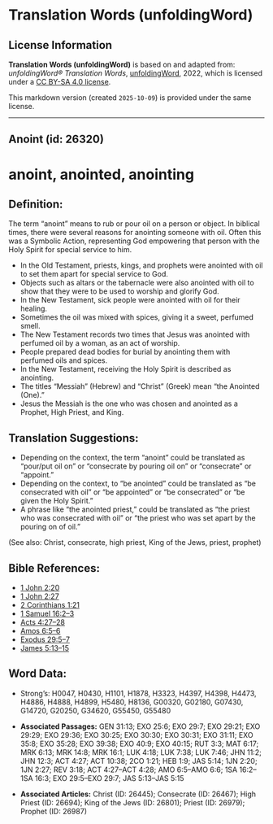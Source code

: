 # Translation Words (unfoldingWord)

## License Information

**Translation Words (unfoldingWord)** is based on and adapted from: _unfoldingWord® Translation Words_, [unfoldingWord](https://unfoldingword.org/utw), 2022, which is licensed under a [CC BY-SA 4.0 license](https://creativecommons.org/licenses/by-sa/4.0/legalcode.en).

This markdown version (created `2025-10-09`) is provided under the same license.



--------------------------------

## Anoint (id: 26320)

anoint, anointed, anointing
===========================

Definition:
-----------

The term “anoint” means to rub or pour oil on a person or object. In biblical times, there were several reasons for anointing someone with oil. Often this was a Symbolic Action, representing God empowering that person with the Holy Spirit for special service to him.

* In the Old Testament, priests, kings, and prophets were anointed with oil to set them apart for special service to God.
* Objects such as altars or the tabernacle were also anointed with oil to show that they were to be used to worship and glorify God.
* In the New Testament, sick people were anointed with oil for their healing.
* Sometimes the oil was mixed with spices, giving it a sweet, perfumed smell.
* The New Testament records two times that Jesus was anointed with perfumed oil by a woman, as an act of worship.
* People prepared dead bodies for burial by anointing them with perfumed oils and spices.
* In the New Testament, receiving the Holy Spirit is described as anointing.
* The titles “Messiah” (Hebrew) and “Christ” (Greek) mean “the Anointed (One).”
* Jesus the Messiah is the one who was chosen and anointed as a Prophet, High Priest, and King.

Translation Suggestions:
------------------------

* Depending on the context, the term “anoint” could be translated as “pour/put oil on” or “consecrate by pouring oil on” or “consecrate” or “appoint.”
* Depending on the context, to “be anointed” could be translated as “be consecrated with oil” or “be appointed” or “be consecrated” or “be given the Holy Spirit.”
* A phrase like “the anointed priest,” could be translated as “the priest who was consecrated with oil” or “the priest who was set apart by the pouring on of oil.”

(See also: Christ, consecrate, high priest, King of the Jews, priest, prophet)

Bible References:
-----------------

* [1 John 2:20](https://ref.ly/1John2:20)
* [1 John 2:27](https://ref.ly/1John2:27)
* [2 Corinthians 1:21](https://ref.ly/2Cor1:21)
* [1 Samuel 16:2–3](https://ref.ly/1Sam16:2-1Sam16:3)
* [Acts 4:27–28](https://ref.ly/Acts4:27-Acts4:28)
* [Amos 6:5–6](https://ref.ly/Amos6:5-Amos6:6)
* [Exodus 29:5–7](https://ref.ly/Exod29:5-Exod29:7)
* [James 5:13–15](https://ref.ly/Jas5:13-Jas5:15)

Word Data:
----------

* Strong’s: H0047, H0430, H1101, H1878, H3323, H4397, H4398, H4473, H4886, H4888, H4899, H5480, H8136, G00320, G02180, G07430, G14720, G20250, G34620, G55450, G55480

* **Associated Passages:** GEN 31:13; EXO 25:6; EXO 29:7; EXO 29:21; EXO 29:29; EXO 29:36; EXO 30:25; EXO 30:30; EXO 30:31; EXO 31:11; EXO 35:8; EXO 35:28; EXO 39:38; EXO 40:9; EXO 40:15; RUT 3:3; MAT 6:17; MRK 6:13; MRK 14:8; MRK 16:1; LUK 4:18; LUK 7:38; LUK 7:46; JHN 11:2; JHN 12:3; ACT 4:27; ACT 10:38; 2CO 1:21; HEB 1:9; JAS 5:14; 1JN 2:20; 1JN 2:27; REV 3:18; ACT 4:27–ACT 4:28; AMO 6:5–AMO 6:6; 1SA 16:2–1SA 16:3; EXO 29:5–EXO 29:7; JAS 5:13–JAS 5:15
* **Associated Articles:** Christ (ID: 26445); Consecrate (ID: 26467); High Priest (ID: 26694); King of the Jews (ID: 26801); Priest (ID: 26979); Prophet (ID: 26987)

